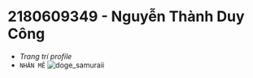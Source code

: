 # 2180609349 - Nguyễn Thành Duy Công
- *Trang trí profile*
- `NHÂN MẼ`
![doge_samuraii](https://github.com/user-attachments/assets/f8f07a55-5261-4fe8-a603-a186fd2cf5de)

